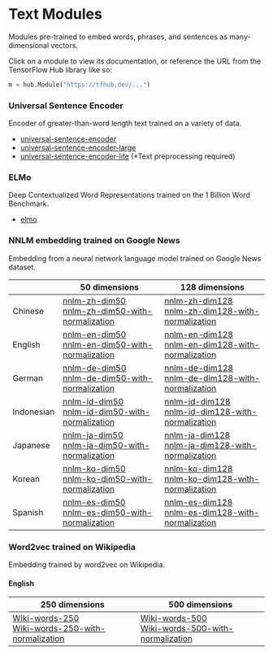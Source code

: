 # Text Modules

Modules pre-trained to embed words, phrases, and sentences as many-dimensional
vectors.

Click on a module to view its documentation, or reference the URL from the
TensorFlow Hub library like so:

```python
m = hub.Module("https://tfhub.dev/...")
```

### Universal Sentence Encoder
Encoder of greater-than-word length text trained on a variety of data.

* [universal-sentence-encoder](https://tfhub.dev/google/universal-sentence-encoder/1)
* [universal-sentence-encoder-large](https://tfhub.dev/google/universal-sentence-encoder-large/1)
* [universal-sentence-encoder-lite](https://tfhub.dev/google/universal-sentence-encoder-lite/1) (\*Text preprocessing required)

### ELMo
Deep Contextualized Word Representations trained on the 1 Billion Word Benchmark.

* [elmo](https://tfhub.dev/google/elmo/1)

### NNLM embedding trained on Google News
Embedding from a neural network language model trained on Google News dataset.

|            | 50 dimensions | 128 dimensions |
|------------|---------------|----------------|
| Chinese    | [nnlm-zh-dim50](https://tfhub.dev/google/nnlm-zh-dim50/1) <br/> [nnlm-zh-dim50-with-normalization](https://tfhub.dev/google/nnlm-zh-dim50-with-normalization/1) | [nnlm-zh-dim128](https://tfhub.dev/google/nnlm-zh-dim128/1) <br/> [nnlm-zh-dim128-with-normalization](https://tfhub.dev/google/nnlm-zh-dim128-with-normalization/1)
| English    | [nnlm-en-dim50](https://tfhub.dev/google/nnlm-en-dim50/1) <br/> [nnlm-en-dim50-with-normalization](https://tfhub.dev/google/nnlm-en-dim50-with-normalization/1) | [nnlm-en-dim128](https://tfhub.dev/google/nnlm-en-dim128/1) <br/> [nnlm-en-dim128-with-normalization](https://tfhub.dev/google/nnlm-en-dim128-with-normalization/1)
| German     | [nnlm-de-dim50](https://tfhub.dev/google/nnlm-de-dim50/1) <br/> [nnlm-de-dim50-with-normalization](https://tfhub.dev/google/nnlm-de-dim50-with-normalization/1) | [nnlm-de-dim128](https://tfhub.dev/google/nnlm-de-dim128/1) <br/> [nnlm-de-dim128-with-normalization](https://tfhub.dev/google/nnlm-de-dim128-with-normalization/1)
| Indonesian | [nnlm-id-dim50](https://tfhub.dev/google/nnlm-id-dim50/1) <br/> [nnlm-id-dim50-with-normalization](https://tfhub.dev/google/nnlm-id-dim50-with-normalization/1) | [nnlm-id-dim128](https://tfhub.dev/google/nnlm-id-dim128/1) <br/> [nnlm-id-dim128-with-normalization](https://tfhub.dev/google/nnlm-id-dim128-with-normalization/1)
| Japanese   | [nnlm-ja-dim50](https://tfhub.dev/google/nnlm-ja-dim50/1) <br/> [nnlm-ja-dim50-with-normalization](https://tfhub.dev/google/nnlm-ja-dim50-with-normalization/1) | [nnlm-ja-dim128](https://tfhub.dev/google/nnlm-ja-dim128/1) <br/> [nnlm-ja-dim128-with-normalization](https://tfhub.dev/google/nnlm-ja-dim128-with-normalization/1)
| Korean     | [nnlm-ko-dim50](https://tfhub.dev/google/nnlm-ko-dim50/1) <br/> [nnlm-ko-dim50-with-normalization](https://tfhub.dev/google/nnlm-ko-dim50-with-normalization/1) | [nnlm-ko-dim128](https://tfhub.dev/google/nnlm-ko-dim128/1) <br/> [nnlm-ko-dim128-with-normalization](https://tfhub.dev/google/nnlm-ko-dim128-with-normalization/1)
| Spanish    | [nnlm-es-dim50](https://tfhub.dev/google/nnlm-es-dim50/1) <br/> [nnlm-es-dim50-with-normalization](https://tfhub.dev/google/nnlm-es-dim50-with-normalization/1) | [nnlm-es-dim128](https://tfhub.dev/google/nnlm-es-dim128/1) <br/> [nnlm-es-dim128-with-normalization](https://tfhub.dev/google/nnlm-es-dim128-with-normalization/1)

### Word2vec trained on Wikipedia
Embedding trained by word2vec on Wikipedia.

#### English
| 250 dimensions | 500 dimensions |
|----------------|----------------|
| [Wiki-words-250](https://tfhub.dev/google/Wiki-words-250/1) <br/> [Wiki-words-250-with-normalization](https://tfhub.dev/google/Wiki-words-250-with-normalization/1) | [Wiki-words-500](https://tfhub.dev/google/Wiki-words-500/1) <br/> [Wiki-words-500-with-normalization](https://tfhub.dev/google/Wiki-words-500-with-normalization/1)

